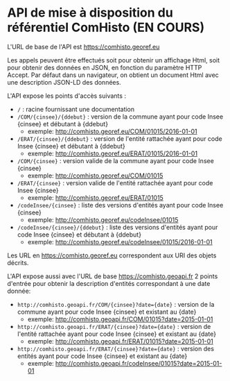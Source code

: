 # API de mise à disposition du référentiel ComHisto (EN COURS)

L'URL de base de l'API est https://comhisto.georef.eu

Les appels peuvent être effectués soit pour obtenir un affichage Html, soit pour obtenir des données en JSON,
en fonction du paramètre HTTP Accept.
Par défaut dans un navigateur, on obtient un document Html avec une description JSON-LD des données.

L'API expose les points d'accès suivants :

- `/` : racine fournissant une documentation
- `/COM/{cinsee}/{ddebut}` : version de la commune ayant pour code Insee {cinsee} et débutant à {ddebut}
  - exemple: http://comhisto.georef.eu/COM/01015/2016-01-01
- `/ERAT/{cinsee}/{ddebut}` : version de l'entité rattachée ayant pour code Insee {cinsee} et débutant à {ddebut}
  - exemple: http://comhisto.georef.eu/ERAT/01015/2016-01-01
- `/COM/{cinsee}` : version valide de la commune ayant pour code Insee {cinsee}
  - exemple: http://comhisto.georef.eu/COM/01015
- `/ERAT/{cinsee}` : version valide de l'entité rattachée ayant pour code Insee {cinsee}
  - exemple: http://comhisto.georef.eu/ERAT/01015
- `/codeInsee/{cinsee}` : liste des versions d'entités ayant pour code Insee {cinsee}
  - exemple: http://comhisto.georef.eu/codeInsee/01015
- `/codeInsee/{cinsee}/{ddebut}` : liste des versions d'entités ayant pour code Insee {cinsee} et débutant à {ddebut}
  - exemple: http://comhisto.georef.eu/codeInsee/01015/2016-01-01
  
Les URL en https://comhisto.georef.eu correspondent aux URI des objets décrits.

L'API expose aussi avec l'URL de base https://comhisto.geoapi.fr
2 points d'entrée pour obtenir la description d'entités correspondant à une date donnée:

- `http://comhisto.geoapi.fr/COM/{cinsee}?date={date}` : version de la commune ayant pour code Insee {cinsee} et existant au {date}
  - exemple: http://comhisto.geoapi.fr/COM/01015?date=2015-01-01
- `http://comhisto.geoapi.fr/ERAT/{cinsee}?date={date}` : version de l'entité rattachée ayant pour code Insee {cinsee} et existant au {date}
  - exemple: http://comhisto.geoapi.fr/ERAT/01015?date=2015-01-01
- `http://comhisto.geoapi.fr/ERAT/{cinsee}?date={date}` : version des entités ayant pour code Insee {cinsee} et existant au {date}
  - exemple: http://comhisto.geoapi.fr/codeInsee/01015?date=2015-01-01


